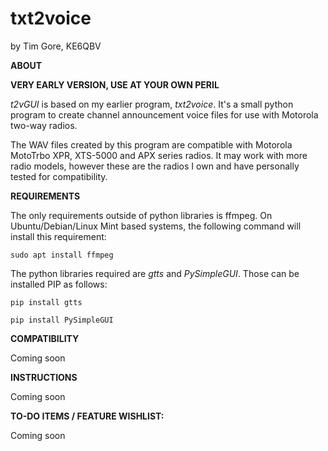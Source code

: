 # txt2voice

by Tim Gore, KE6QBV  

**ABOUT**  

****VERY EARLY VERSION, USE AT YOUR OWN PERIL****

*t2vGUI* is based on my earlier program, *txt2voice*. It's a small python program to create channel announcement voice files for use with Motorola two-way radios.  

The WAV files created by this program are compatible with Motorola MotoTrbo XPR, XTS-5000 and APX series radios. It may work with more radio models, however these are the radios I own and have personally tested for compatibility.  

**REQUIREMENTS**  

The only requirements outside of python libraries is ffmpeg. On Ubuntu/Debian/Linux Mint based systems, the following command will install this requirement:  

`sudo apt install ffmpeg`  

The python libraries required are *gtts* and *PySimpleGUI*. Those can be installed PIP as follows:  

`pip install gtts`  

`pip install PySimpleGUI`

**COMPATIBILITY**  

Coming soon


**INSTRUCTIONS**  

Coming soon

**TO-DO ITEMS / FEATURE WISHLIST:**  

Coming soon